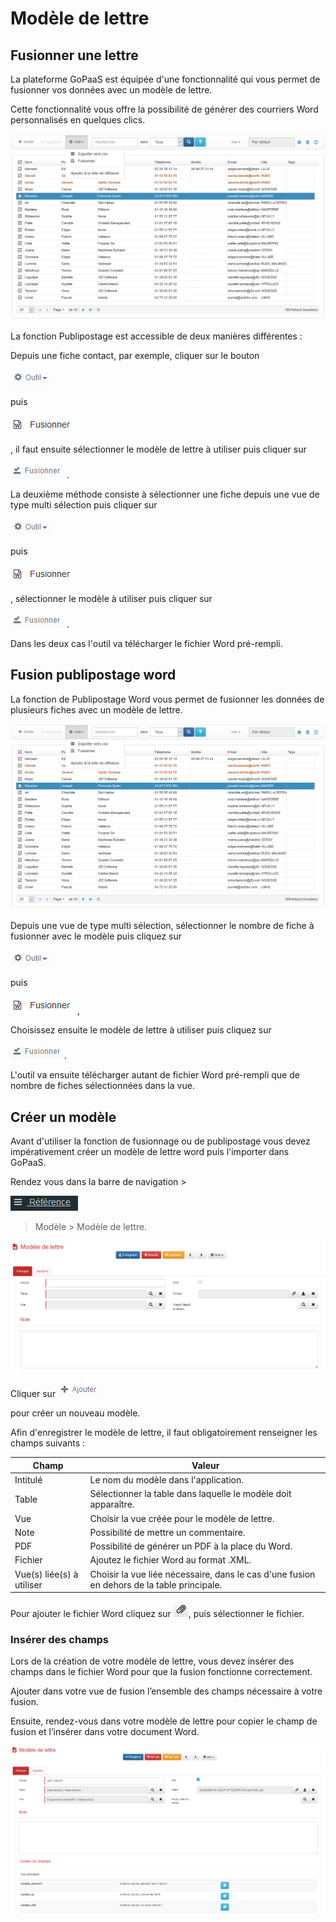 # Modèle de lettre

## Fusionner une lettre

La plateforme GoPaaS est équipée d'une fonctionnalité qui vous permet de fusionner vos données avec un modèle de lettre.

Cette fonctionnalité vous offre la possibilité de générer des courriers Word personnalisés en quelques clics.


![alt_text](images/image3.png)


La fonction Publipostage est accessible de deux manières différentes :

Depuis une fiche contact, par exemple, cliquer sur le bouton 


![alt_text](images/image6.png)


puis 


![alt_text](images/image9.png)


, il faut ensuite sélectionner le modèle de lettre à utiliser puis cliquer sur 


![alt_text](images/image4.png)
.

La deuxième méthode consiste à sélectionner une fiche depuis une vue de type multi sélection puis cliquer sur 


![alt_text](images/image6.png)


puis 


![alt_text](images/image9.png)


, sélectionner le modèle à utiliser puis cliquer sur 


![alt_text](images/image4.png)
.

Dans les deux cas l'outil va télécharger le fichier Word pré-rempli.


## Fusion publipostage word

La fonction de Publipostage Word vous permet de fusionner les données de plusieurs fiches avec un modèle de lettre.


![alt_text](images/image3.png)


Depuis une vue de type multi sélection, sélectionner le nombre de fiche à fusionner avec le modèle puis cliquez sur 


![alt_text](images/image6.png)


puis 


![alt_text](images/image9.png)
, 

Choisissez ensuite le modèle de lettre à utiliser puis cliquez sur


![alt_text](images/image4.png).

L'outil va ensuite télécharger autant de fichier Word pré-rempli que de nombre de fiches sélectionnées dans la vue.


## Créer un modèle

Avant d'utiliser la fonction de fusionnage ou de publipostage vous devez impérativement créer un modèle de lettre word puis l'importer dans GoPaaS.

Rendez vous dans la barre de navigation >


![alt_text](images/image8.png)


> Modèle > Modèle de lettre.


![alt_text](images/image1.png)


​​​​​​​Cliquer sur ![alt_text](images/image2.png)


pour créer un nouveau modèle.

Afin d'enregistrer le modèle de lettre, il faut obligatoirement renseigner les champs suivants :


| Champ                   | Valeur                                                                           |
|-------------------------|----------------------------------------------------------------------------------|
| Intitulé                | Le nom du modèle dans l'application.                                             |
| Table                   | Sélectionner la table dans laquelle le modèle doit apparaître.                   |
| Vue                     | Choisir la vue créée pour le modèle de lettre.                                   |
| Note                    | Possibilité de mettre un commentaire.                                            |
| PDF                     | Possibilité de générer un PDF à la place du Word.                                |
| Fichier                 | Ajoutez le fichier Word au format .XML.                                          |
| Vue(s) liée(s) à utiliser | Choisir la vue liée nécessaire, dans le cas d'une fusion en dehors de la table principale. |



Pour ajouter le fichier Word cliquez sur ![alt_text](images/image5.png), puis sélectionner le fichier.


### Insérer des champs

Lors de la création de votre modèle de lettre, vous devez insérer des champs dans le fichier Word pour que la fusion fonctionne correctement.

Ajouter dans votre vue de fusion l’ensemble des champs nécessaire à votre fusion.

Ensuite, rendez-vous dans votre modèle de lettre pour copier le champ de fusion et l’insérer dans votre document Word. 


![alt_text](images/image7.png)

